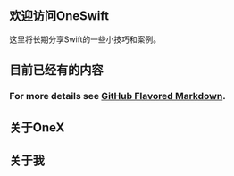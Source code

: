 ## 欢迎访问OneSwift

这里将长期分享Swift的一些小技巧和案例。



## 目前已经有的内容

### For more details see [GitHub Flavored Markdown](https://guides.github.com/features/mastering-markdown/).


## 关于OneX

## 关于我

